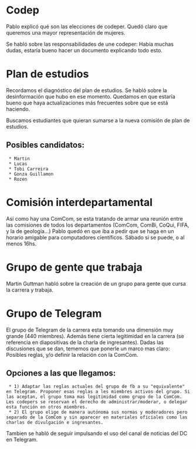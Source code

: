 # Codep

Pablo explicó qué son las elecciones de codeper.
Quedó claro que queremos una mayor representación de mujeres.

Se habló sobre las responsabilidades de une codeper:
Había muchas dudas, estaría bueno hacer un documento explicando todo esto.

# Plan de estudios

Recordamos el diagnóstico del plan de estudios. Se habló sobre la desinformación que hubo en ese momento. Quedamos en que estaría bueno que haya actualizaciones más frecuentes sobre que se está haciendo.

Buscamos estudiantes que quieran sumarse a la nueva comisíón de plan de estudios.

## Posibles candidatos:
	 * Martin
	 * Lucas
	 * Tobi Carreira
	 * Gonza Guillamon
	 * Rozen

# Comisión interdepartamental

Así como hay una ComCom, se esta tratando de armar una reunión entre las comisiones de todos los departamentos (ComCom, ComBi, CoQui, FIFA, y la de geología...)
Pablo quedó en que iba a pedir que se haga en un horario amigable para computadores científicos. Sábado si se puede, o al menos 16hs.

# Grupo de gente que trabaja

Martin Guttman habló sobre la creación de un grupo para gente que cursa la carrera y trabaja.

# Grupo de Telegram

El grupo de Telegram de la carrera esta tomando una dimensión muy grande (440 miembres). Además tiene cierta legitimidad en la carrera (se referencia en diapositivas de la charla de ingresantes).
Dadas las discusiones que se dan, tememos que ponerle un marco mas claro: Posibles reglas, y/o definir la relación con la ComCom.

## Opciones a las que llegamos:
	 * 1) Adaptar las reglas actuales del grupo de fb a su "equivalente" en Telegram. Proponer esas reglas a les miembres activos del grupo. Si las aceptan, el grupo toma mas legitimidad como grupo de la ComCom. Les codepers se reservan el derecho de administrar/moderar, o delegar esta función en otros miembres.
	 * 2) El grupo elige de manera autónoma sus normas y moderadores pero separado de la ComCom y sin aparecer en materiales oficiales como las charlas de divulgación e ingresantes.

Tambien se habló de seguir impulsando el uso del canal de noticias del DC en Telegram. 